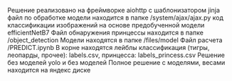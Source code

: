 Решение реализовано на фреймворке aiohttp с шаблонизатором jinja
файл по обработке модели находится в папке /system/ajax/ajax.py код классификации изображений на основе предобученной модели efficientNetB7 
Файл обнаружения принцессы находится в папке /object_detection
Модели находятся в папке /files/model
Файл расчета  /PREDICT.ipynb
В корне находятся лейблы классификация (тигры, леопарды, прочее): labels.csv, принцесса: labels_princess.csv
Решение без моделей yolo и без моделей
Полное решение с моделями, весами находится на яндекс диске